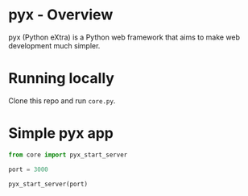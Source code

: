 # pyx - Overview
pyx (Python eXtra) is a Python web framework that aims to make web development much simpler.

# Running locally
Clone this repo and run <code>core.py</code>.

# Simple pyx app
```py
from core import pyx_start_server

port = 3000

pyx_start_server(port)
```